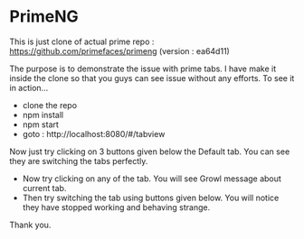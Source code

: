 # PrimeNG

This is just clone of actual prime repo : https://github.com/primefaces/primeng (version : ea64d11)

The purpose is to demonstrate the issue with prime tabs. I have make it inside the clone so that you guys can see issue without any efforts. To see it in action...

- clone the repo
- npm install
- npm start
- goto : http://localhost:8080/#/tabview

Now just try clicking on 3 buttons given below the Default tab. You can see they are switching the tabs perfectly.

- Now try clicking on any of the tab. You will see Growl message about current tab. 
- Then try switching the tab using buttons given below. You will notice they have stopped working and behaving strange.

Thank you.

